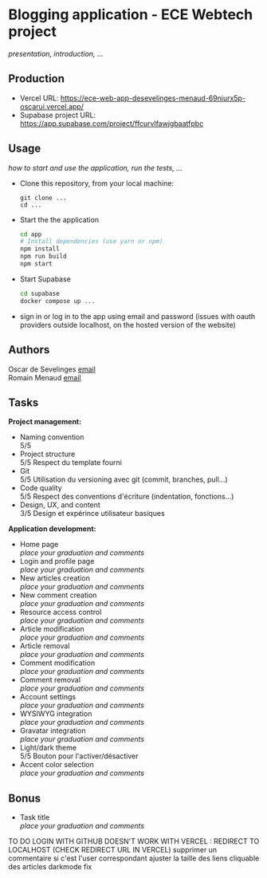 
# Blogging application - ECE Webtech project

*presentation, introduction, ...*

## Production

- Vercel URL: https://ece-web-app-desevelinges-menaud-69njurx5p-oscarui.vercel.app/
- Supabase project URL: https://app.supabase.com/project/ffcurvlfawjgbaatfpbc

## Usage

*how to start and use the application, run the tests, ...*

* Clone this repository, from your local machine:
  ```
  git clone ...
  cd ...
  ```
* Start the the application
  ```bash
  cd app
  # Install dependencies (use yarn or npm)
  npm install
  npm run build
  npm start
  ```
* Start Supabase
  ```bash
  cd supabase
  docker compose up ...
  ```
* sign in or log in to the app using email and password (issues with oauth providers outside localhost, on the hosted version of the website)

## Authors

Oscar de Sevelinges [email](mailto:oscar.desevelinges@edu.ece.fr)  
Romain Menaud [email](mailto:romain.menaud@edu.ece.fr)

## Tasks
  
**Project management:**

* Naming convention   
  5/5
* Project structure   
  5/5 Respect du template fourni
* Git   
  5/5 Utilisation du versioning avec git (commit, branches, pull...)
* Code quality   
  5/5 Respect des conventions d'écriture (indentation, fonctions...)
* Design, UX, and content   
  3/5 Design et expérince utilisateur basiques

**Application development:**

* Home page   
  *place your graduation and comments*
* Login and profile page   
  *place your graduation and comments*
* New articles creation   
  *place your graduation and comments*
* New comment creation   
  *place your graduation and comments*
* Resource access control   
  *place your graduation and comments*
* Article modification   
  *place your graduation and comments*
* Article removal   
  *place your graduation and comments*
* Comment modification   
  *place your graduation and comments*
* Comment removal   
  *place your graduation and comments*
* Account settings   
  *place your graduation and comments*
* WYSIWYG integration   
  *place your graduation and comments*
* Gravatar integration   
  *place your graduation and comments*
* Light/dark theme   
  5/5 Bouton pour l'activer/désactiver
* Accent color selection   
  *place your graduation and comments*

## Bonus

* Task title   
  *place your graduation and comments*


TO DO
LOGIN WITH GITHUB DOESN'T WORK WITH VERCEL : REDIRECT TO LOCALHOST (CHECK REDIRECT URL IN VERCEL)
supprimer un commentaire si c'est l'user correspondant
ajuster la taille des liens cliquable des articles
darkmode fix